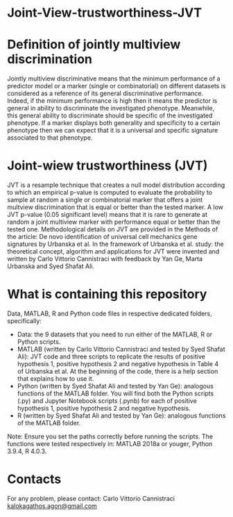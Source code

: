 # Joint-View-trustworthiness-JVT

# Definition of jointly multiview discrimination
Jointly multiview discriminative means that the minimum performance of a predictor model or a marker (single or combinatorial) on different datasets is considered as a reference of its general discriminative performance. Indeed, if the minimum performance is high then it means the predictor is general in ability to discriminate the investigated phenotype. Meanwhile, this general ability to discriminate should be specific of the investigated phenotype. If a marker displays both generality and specificity to a certain phenotype then we can expect that it is a universal and specific signature associated to that phenotype. 

# Joint-wiew trustworthiness (JVT)
JVT is a resample technique that creates a null model distribution according to which an empirical p-value is computed to evaluate the probability to sample at random a single or combinatorial marker that offers a joint multview discrimination that is equal or better than the tested marker. A low JVT p-value (0.05 significant level) means that it is rare to generate at random a joint multiview marker with performance equal or better than the tested one. 
Methodological details on JVT are provided in the Methods of the article: De novo identification of universal cell mechanics gene signatures by Urbanska et al. 
In the framework of Urbanska et al. study: the theoretical concept, algorithm and applications for JVT were invented and written by Carlo Vittorio Cannistraci with feedback by Yan Ge, Marta Urbanska and Syed Shafat Ali. 

# What is containing this repository
Data, MATLAB, R and Python code files in respective dedicated folders, specifically:
+ Data: the 9 datasets that you need to run either of the MATLAB, R or Python scripts.
+ MATLAB (written by Carlo Vittorio Cannistraci and tested by Syed Shafat Ali): JVT code and three scripts to replicate the results of positive hypothesis 1, positive hypothesis 2 and negative hypothesis in Table 4 of Urbanska et al. At the beginning of the code, there is a help section that explains how to use it.
+ Python (written by Syed Shafat Ali and tested by Yan Ge): analogous functions of the MATLAB folder. You will find both the Python scripts (.py) and Jupyter Notebook scripts (.pynb) for each of positive hypothesis 1, positive hypothesis 2 and negative hypothesis.
+ R  (written by Syed Shafat Ali and tested by Yan Ge): analogous functions of the MATLAB folder.

Note: Ensure you set the paths correctly before running the scripts. The functions were tested respectively in: MATLAB 2018a or youger, Python 3.9.4, R 4.0.3. 

# Contacts
For any problem, please contact:
Carlo Vittorio Cannistraci kalokagathos.agon@gmail.com


